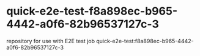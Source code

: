 # quick-e2e-test-f8a898ec-b965-4442-a0f6-82b96537127c-3
repository for use with E2E test job quick-e2e-test:f8a898ec-b965-4442-a0f6-82b96537127c-3
